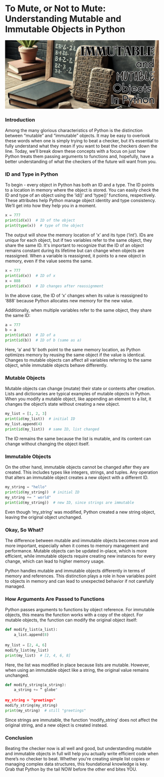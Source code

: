 # To Mute, or Not to Mute: Understanding Mutable and Immutable Objects in Python

![Immutable and Mutable Objects](https://github.com/internashionalist/atlas-higher_level_programming/blob/main/python-everything_is_object/mutable2.png)


### Introduction
Among the many glorious characteristics of Python is the distinction between “mutable” and “immutable” objects. It may be easy to overlook these words when one is simply trying to beat a checker, but it’s essential to fully understand what they mean if you want to beat the checkers down the line. Today, we’ll break down these concepts with a focus on just how Python treats them passing arguments to functions and, hopefully, have a better understanding of what the checkers of the future will want from you.


### ID and Type in Python
To begin - every object in Python has both an ID and a type. The ID points to a location in memory where the object is stored. You can easily check the ID and type of an object using the ‘id()’ and ‘type()’ functions, respectively. These attributes help Python manage object identity and type consistency. We’ll get into how they help you in a moment.

```python
x = 777
print(id(x))  # ID of the object
print(type(x))  # type of the object
```

The output will show the memory location of ‘x’ and its type (‘int’). IDs are unique for each object, but if two variables refer to the same object, they share the same ID. It's important to recognize that the ID of an object remains constant during its lifetime but can change when objects are reassigned. When a variable is reassigned, it points to a new object in memory, even if the value seems the same.

```python
x = 777
print(id(x))  # ID of x
x = 888
print(id(x))  # ID changes after reassignment
```

In the above case, the ID of ‘x’ changes when its value is reassigned to ‘888’ because Python allocates new memory for the new value.

Additionally, when multiple variables refer to the same object, they share the same ID:

```python
a = 777
b = a
print(id(a))  # ID of a
print(id(b))  # ID of b (same as a)
```

Here, ‘a’ and ‘b’ both point to the same memory location, as Python optimizes memory by reusing the same object if the value is identical. Changes to mutable objects can affect all variables referring to the same object, while immutable objects behave differently.


### Mutable Objects
Mutable objects can change (mutate) their state or contents after creation. Lists and dictionaries are typical examples of mutable objects in Python. When you modify a mutable object, like appending an element to a list, it changes the object’s state without creating a new object. 

```python
my_list = [1, 2, 3]
print(id(my_list))  # initial ID
my_list.append(4)
print(id(my_list))  # same ID, list changed
```

The ID remains the same because the list is mutable, and its content can change without changing the object itself.


### Immutable Objects
On the other hand, immutable objects cannot be changed after they are created. This includes types like integers, strings, and tuples. Any operation that alters an immutable object creates a new object with a different ID.

```python
my_string = "hello"
print(id(my_string))  # initial ID
my_string += " world"
print(id(my_string))  # new ID, since strings are immutable
```

Even though ‘my_string’ was modified, Python created a new string object, leaving the original object unchanged.

### Okay, So What?
The difference between mutable and immutable objects becomes more and more important, especially when it comes to memory management and performance. Mutable objects can be updated in-place, which is more efficient, while immutable objects require creating new instances for every change, which can lead to higher memory usage.

Python handles mutable and immutable objects differently in terms of memory and references. This distinction plays a role in how variables point to objects in memory and can lead to unexpected behavior if not carefully managed.

### How Arguments Are Passed to Functions
Python passes arguments to functions by object reference. For immutable objects, this means the function works with a copy of the object. For mutable objects, the function can modify the original object itself:

```python
def modify_list(a_list):
    a_list.append(8)

my_list = [2, 4, 6]
modify_list(my_list)
print(my_list)  # [2, 4, 6, 8]
```

Here, the list was modified in place because lists are mutable. However, when using an immutable object like a string, the original value remains unchanged.

```python
def modify_string(a_string):
    a_string += “ globe"

my_string = "greetings"
modify_string(my_string)
print(my_string)  # still "greetings"
```

Since strings are immutable, the function ‘modify_string’ does not affect the original string, and a new object is created instead.


### Conclusion
Beating the checker now is all well and good, but understanding mutable and immutable objects in full will help you actually write efficient code when there’s no checker to beat. Whether you're creating simple list copies or managing complex data structures, this foundational knowledge is key. Grab that Python by the tail NOW before the other end bites YOU.
